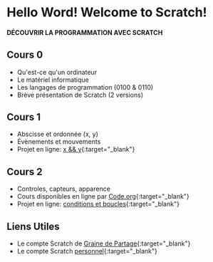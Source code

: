 # Hello Word! Welcome to Scratch!
#### DÉCOUVRIR LA PROGRAMMATION AVEC SCRATCH

## Cours 0
- Qu'est-ce qu'un ordinateur
- Le matériel informatique
- Les langages de programmation (0100 & 0110)
- Brève présentation de Scratch (2 versions)

## Cours 1
- Abscisse et ordonnée (x, y)
- Évènements et mouvements
- Projet en ligne: [x && y](https://scratch.mit.edu/projects/473958592/editor/){:target="_blank"}

## Cours 2
- Controles, capteurs, apparence 
- Cours disponibles en ligne par [Code.org](https://studio.code.org/s/express-2019){:target="_blank"}
- Projet en ligne: [conditions et boucles](https://scratch.mit.edu/projects/471241661/editor){:target="_blank"}

## Liens Utiles
- Le compte Scratch de [Graine de Partage](https://scratch.mit.edu/users/Gdp-Scratch/){:target="_blank"}
- Le compte Scratch [personnel](https://scratch.mit.edu/users/equalsTo/){:target="_blank"}
